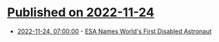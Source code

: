 # [Published on 2022-11-24](index.md)

* [2022-11-24, 07:00:00](https://science.slashdot.org/story/22/11/24/0359213/esa-names-worlds-first-disabled-astronaut?utm_source=rss1.0mainlinkanon&utm_medium=feed) - [ESA Names World's First Disabled Astronaut](https://science.slashdot.org/story/22/11/24/0359213/esa-names-worlds-first-disabled-astronaut?utm_source=rss1.0mainlinkanon&utm_medium=feed)
